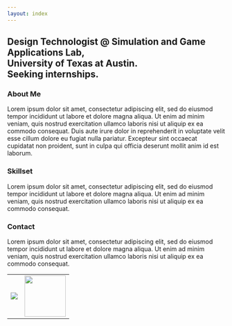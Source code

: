 ```yaml
---
layout: index
---
```


## Design Technologist @ Simulation and Game Applications Lab,<br>University of Texas at Austin.<br>Seeking internships.

<div class="portfolio-div"></div>

### About Me
Lorem ipsum dolor sit amet, consectetur adipiscing elit, sed do eiusmod tempor incididunt ut labore et dolore magna aliqua. Ut enim ad minim veniam, quis nostrud exercitation ullamco laboris nisi ut aliquip ex ea commodo consequat. Duis aute irure dolor in reprehenderit in voluptate velit esse cillum dolore eu fugiat nulla pariatur. Excepteur sint occaecat cupidatat non proident, sunt in culpa qui officia deserunt mollit anim id est laborum.

### Skillset
Lorem ipsum dolor sit amet, consectetur adipiscing elit, sed do eiusmod tempor incididunt ut labore et dolore magna aliqua. Ut enim ad minim veniam, quis nostrud exercitation ullamco laboris nisi ut aliquip ex ea commodo consequat. 

### Contact
Lorem ipsum dolor sit amet, consectetur adipiscing elit, sed do eiusmod tempor incididunt ut labore et dolore magna aliqua. Ut enim ad minim veniam, quis nostrud exercitation ullamco laboris nisi ut aliquip ex ea commodo consequat.
<table class="social-table">
	<tr>
	<td class="social-table">
		<img src="{{site.baseurl}}/images/linkedin.png">
	</td>
	<td class="social-table">
		<img src="{{site.baseurl}}/images/github.png" width="95px" height="95px">
	</td>
	</tr>
</table>
